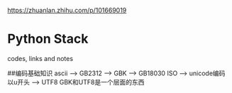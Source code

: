 



https://zhuanlan.zhihu.com/p/101669019

# Python Stack

 codes, links and notes

##编码基础知识
ascii  --> GB2312 --> GBK  --> GB18030
ISO --> unicode编码以u开头   --> UTF8
GBK和UTF8是一个层面的东西



